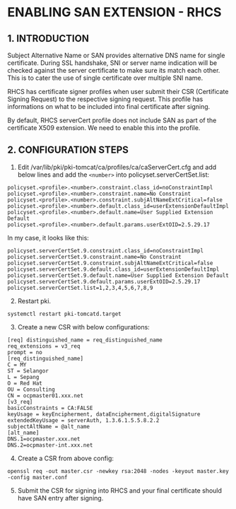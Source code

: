 # ENABLING SAN EXTENSION - RHCS 

## __1. INTRODUCTION__

Subject Alternative Name or SAN provides alternative DNS name for single certificate. During SSL handshake, SNI or server name indication will be checked against the server certificate to make sure its match each other. This is to cater the use of single certificate over multiple SNI name.

RHCS has certificate signer profiles when user submit their CSR (Certificate Signing Request) to the respective signing request. This profile has informations on what to be included into final certificate after signing.

By default, RHCS serverCert profile does not include SAN as part of the certificate X509 extension. We need to enable this into the profile.

## __2. CONFIGURATION STEPS__

1. Edit /var/lib/pki/pki-tomcat/ca/profiles/ca/caServerCert.cfg and add below lines and add the ```<number>``` into policyset.serverCertSet.list:

```
policyset.<profile>.<number>.constraint.class_id=noConstraintImpl
policyset.<profile>.<number>.constraint.name=No Constraint
policyset.<profile>.<number>.constraint.subjAltNameExtCritical=false
policyset.<profile>.<number>.default.class_id=userExtensionDefaultImpl
policyset.<profile>.<number>.default.name=User Supplied Extension Default
policyset.<profile>.<number>.default.params.userExtOID=2.5.29.17
```


In my case, it looks like this:
```
policyset.serverCertSet.9.constraint.class_id=noConstraintImpl
policyset.serverCertSet.9.constraint.name=No Constraint
policyset.serverCertSet.9.constraint.subjAltNameExtCritical=false
policyset.serverCertSet.9.default.class_id=userExtensionDefaultImpl
policyset.serverCertSet.9.default.name=User Supplied Extension Default
policyset.serverCertSet.9.default.params.userExtOID=2.5.29.17
policyset.serverCertSet.list=1,2,3,4,5,6,7,8,9
```

2. Restart pki.
```
systemctl restart pki-tomcatd.target
```

3. Create a new CSR with below configurations:  
```
[req] distinguished_name = req_distinguished_name
req_extensions = v3_req
prompt = no
[req_distinguished_name]
C = MY
ST = Selangor
L = Sepang
O = Red Hat
OU = Consulting
CN = ocpmaster01.xxx.net
[v3_req]
basicConstraints = CA:FALSE
keyUsage = keyEncipherment, dataEncipherment,digitalSignature
extendedKeyUsage = serverAuth, 1.3.6.1.5.5.8.2.2
subjectAltName = @alt_name
[alt_name]
DNS.1=ocpmaster.xxx.net
DNS.2=ocpmaster-int.xxx.net
```

4. Create a CSR from above config:  
```
openssl req -out master.csr -newkey rsa:2048 -nodes -keyout master.key -config master.conf
```
 
5. Submit the CSR for signing into RHCS and your final certificate should have SAN entry after signing.
